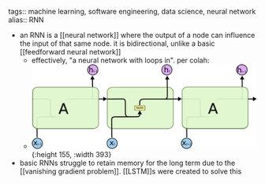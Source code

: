 tags:: machine learning, software engineering, data science, neural network
alias:: RNN

- an RNN is a [[neural network]] where the output of a node can influence the input of that same node. it is bidirectional, unlike a basic [[feedforward neural network]]
	- effectively, "a neural network with loops in". per colah:
	- ![LSTM3-SimpleRNN.png](../assets/LSTM3-SimpleRNN_1705013305495_0.png){:height 155, :width 393}
- basic RNNs struggle to retain memory for the long term due to the [[vanishing gradient problem]]. [[LSTM]]s were created to solve this